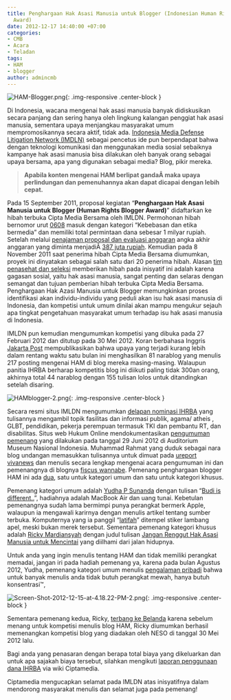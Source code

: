 ```yaml
---
title: Penghargaan Hak Asasi Manusia untuk Blogger (Indonesian Human Rights Blogger
  Award)
date: 2012-12-17 14:40:00 +07:00
categories:
- CMB
- Acara
- Teladan
tags:
- HAM
- blogger
author: admincmb
---
```


![HAM-Blogger.png](/uploads/HAM-Blogger.png){: .img-responsive .center-block }

Di Indonesia, wacana mengenai hak asasi manusia banyak didiskusikan secara panjang dan sering hanya oleh lingkung kalangan penggiat hak asasi manusia, sementara upaya menjangkau masyarakat umum mempromosikannya secara aktif, tidak ada. [Indonesia Media Defense Litigation Network (IMDLN)](http://hamblogger.org/tentang-kami/tentang-imdln/) sebagai pencetus ide pun berpendapat bahwa dengan teknologi komunikasi dan menggunakan media sosial sebaiknya kampanye hak asasi manusia bisa dilakukan oleh banyak orang sebagai upaya bersama, apa yang digunakan sebagai media? Blog, pikir mereka.

> **Apabila konten mengenai HAM berlipat gandaÂ  maka upaya perlindungan dan pemenuhannya akan dapat dicapai dengan lebih cepat.**

Pada 15 September 2011, proposal kegiatan “**Penghargaan Hak Asasi Manusia untuk Blogger (Human Rights Blogger Award)**” didaftarkan ke hibah terbuka Cipta Media Bersama oleh IMLDN. Permohonan hibah bernomor urut [0608](http://www.ciptamedia.org/2011/11/08/penghargaan-hak-asasi-manusia-untuk-blogger-human-rights-blogger-award-3/) masuk dengan kategori “Kebebasan dan etika bermedia” dan memiliki total permintaan dana sebesar 1 milyar rupiah. Setelah melalui [penajaman proposal dan evaluasi anggaran](http://www.ciptamedia.org/2011/10/11/penajaman-proposal-dan-evaluasi-anggaran-untuk-calon-penerima-hibah/) angka akhir anggaran yang diminta menjadiÂ  [387 juta rupiah](http://www.wikimedia.or.id/wiki/Cipta_Media_Bersama/Penghargaan_Hak_Asasi_Manusia_untuk_Blogger/Rencana_Anggaran). Kemudian pada 8 November 2011 saat penerima hibah Cipta Media Bersama diumumkan, proyek ini dinyatakan sebagai salah satu dari 20 penerima hibah. Alasan [tim penasehat dan seleksi](http://www.ciptamedia.org/tim-seleksi-2/tim-penasehat-dan-seleksi/) memberikan hibah pada inisyatif ini adalah karena gagasan sosial, yaitu hak asasi manusia, sangat penting dan selaras dengan semangat dan tujuan pemberian hibah terbuka Cipta Media Bersama. Penghargaan Hak Azasi Manusia untuk Blogger memungkinkan proses identifikasi akan individu-individu yang peduli akan isu hak asasi manusia di Indonesia, dan kompetisi untuk umum dinilai akan mampu mengukur sejauh apa tingkat pengetahuan masyarakat umum terhadap isu hak asasi manusia di Indonesia.

IMLDN pun kemudian mengumumkan kompetisi yang dibuka pada 27 Februari 2012 dan ditutup pada 30 Mei 2012. Koran berbahasa Inggris [Jakarta Post](http://www.thejakartapost.com/news/2012/07/02/local-activists-see-blogs-new-weapons-human-rights.html) mempublikasikan bahwa upaya yang terjadi kurang lebih dalam rentang waktu satu bulan ini menghasilkan 81 narablog yang menulis 217 posting mengenai HAM di blog mereka masing-masing. Walaupun panitia IHRBA berharap kompetitis blog ini diikuti paling tidak 300an orang, akhirnya total 44 narablog dengan 155 tulisan lolos untuk ditandingkan setelah disaring.

![HAMblogger-2.png](/uploads/HAMblogger-2.png){: .img-responsive .center-block }

Secara resmi situs IMLDN mengumumkan [delapan nominasi IHRBA](http://hamblogger.org/pembacaan-nominasi-pemenang-ihrba-2012/) yang tulisannya mengambil topik fasilitas dan informasi publik, agama/ atheis , GLBT, pendidikan, pekerja perempuan termasuk TKI dan pembantu RT, dan disabilitas. Situs web Hukum Online mendokumentasikan [pengumuman pemenang](http://www.hukumonline.com/berita/bacafoto/lt4ff1d30e969ef/indonesian-human-rights-blog-award-2012) yang dilakukan pada tanggal 29 Juni 2012 di Auditorium Museum Nasional Indonesia. Muhammad Rahmat yang duduk sebagai nara blog undangan memasukkan tulisannya untuk dimuat pada [ureport vivanews](http://ureport.news.viva.co.id/news/read/331551-indonesia-human-rights-blog-award) dan menulis secara lengkap mengenai acara pengumuman ini dan pemenangnya di blognya [fiscus wannabe](http://www.fiscuswannabe.web.id/2012/06/malam-penganugerahan-indonesia-human.html). Pemenang penghargaan blogger HAM ini ada [dua](http://hamblogger.org/pembacaan-pemenang-ihrba-2012/), satu untuk kategori umum dan satu untuk kategori khusus.

Pemenang kategori umum adalah [Yudha P Sunanda](https://twitter.com/yudhaspiza) dengan tulisan “[Budi is different..](http://myudhaps.wordpress.com/2012/05/08/budi-is-different/)”, hadiahnya adalah MacBook Air dan uang tunai. Kebetulan pemenangnya sudah lama bermimpi punya perangkat bermerk Apple, walaupun ia mengawali karirnya dengan menulis artikel tentang sumber terbuka. Komputernya yang ia panggil “[latifah](http://myudhaps.wordpress.com/2012/07/20/sampai-jumpa-latifah/)” ditempel stiker lambang apel, meski bukan merek tersebut. Sementara pemenang kategori khusus adalah [Ricky Mardiansyah](https://plus.google.com/108306777466535425208) dengan judul tulisan [Jangan Renggut Hak Asasi Manusia untuk Mencintai](http://rickylicious.blogspot.com/2012/05/jangan-renggut-hak-asasi-manusia-untuk.html) yang diilhami dari jalan hidupnya.

Untuk anda yang ingin menulis tentang HAM dan tidak memiliki perangkat memadai, jangan iri pada hadiah pemenang ya, karena pada bulan Agustus 2012, Yudha, pemenang kategori umum menulis [pengalaman pribadi](http://myudhaps.wordpress.com/2012/08/15/mensyukuri-keberadaan/) bahwa untuk banyak menulis anda tidak butuh perangkat mewah, hanya butuh konsentrasi™‚

![Screen-Shot-2012-12-15-at-4.18.22-PM-2.png](/uploads/Screen-Shot-2012-12-15-at-4.18.22-PM-2.png){: .img-responsive .center-block }

Sementara pemenang kedua, Ricky, [terbang ke Belanda](http://rickylicious.blogspot.com/2012_06_01_archive.html) karena sebelum menang untuk kompetisi menulis blog HAM, Ricky diumumkan berhasil memenangkan kompetisi blog yang diadakan oleh NESO di tanggal 30 Mei 2012 lalu.

Bagi anda yang penasaran dengan berapa total biaya yang dikeluarkan dan untuk apa sajakah biaya tersebut, silahkan mengikuti [laporan penggunaan dana IHRBA](http://www.ciptamedia.org/wiki/Penghargaan_Hak_Asasi_Manusia_untuk_Blogger/Laporan_Penggunaan_Dana) via wiki Ciptamedia.

Ciptamedia mengucapkan selamat pada IMLDN atas inisyatifnya dalam mendorong masyarakat menulis dan selamat juga pada pemenang!
